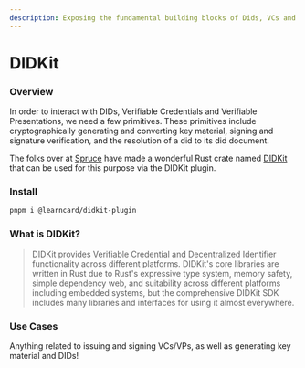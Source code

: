 ```yaml
---
description: Exposing the fundamental building blocks of Dids, VCs and VPs
---
```


# DIDKit

### Overview

In order to interact with DIDs, Verifiable Credentials and Verifiable Presentations, we need a few primitives. These primitives include cryptographically generating and converting key material, signing and signature verification, and the resolution of a did to its did document.

The folks over at [Spruce](https://www.spruceid.com/) have made a wonderful Rust crate named [DIDKit](https://www.spruceid.dev/didkit/didkit) that can be used for this purpose via the DIDKit plugin.

### Install

```bash
pnpm i @learncard/didkit-plugin
```

### What is DIDKit?

> DIDKit provides Verifiable Credential and Decentralized Identifier functionality across different platforms. DIDKit's core libraries are written in Rust due to Rust's expressive type system, memory safety, simple dependency web, and suitability across different platforms including embedded systems, but the comprehensive DIDKit SDK includes many libraries and interfaces for using it almost everywhere.

### Use Cases

Anything related to issuing and signing VCs/VPs, as well as generating key material and DIDs!

